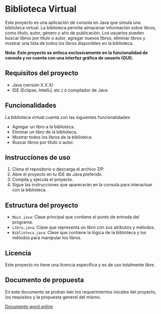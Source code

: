 # Biblioteca Virtual 

Este proyecto es una aplicación de consola en Java que simula una biblioteca virtual. La biblioteca permite almacenar información sobre libros, como título, autor, género y año de publicación. Los usuarios pueden buscar libros por título o autor, agregar nuevos libros, eliminar libros y mostrar una lista de todos los libros disponibles en la biblioteca.

**Nota: Este proyecto se enfoca exclusivamente en la funcionalidad de consola y no cuenta con una interfaz gráfica de usuario (GUI).**

## Requisitos del proyecto

- Java (versión X.X.X)
- IDE (Eclipse, IntelliJ, etc.) o compilador de Java

## Funcionalidades

La biblioteca virtual cuenta con las siguientes funcionalidades:

- Agregar un libro a la biblioteca.
- Eliminar un libro de la biblioteca.
- Mostrar todos los libros de la biblioteca.
- Buscar libros por título o autor.

## Instrucciones de uso

1. Clona el repositorio o descarga el archivo ZIP.
2. Abre el proyecto en tu IDE de Java preferido.
3. Compila y ejecuta el proyecto.
4. Sigue las instrucciones que aparecerán en la consola para interactuar con la biblioteca.

## Estructura del proyecto

- `Main.java`: Clase principal que contiene el punto de entrada del programa.
- `Libro.java`: Clase que representa un libro con sus atributos y métodos.
- `Biblioteca.java`: Clase que contiene la lógica de la biblioteca y los métodos para manipular los libros.

## Licencia

Este proyecto no tiene una licencia específica y es de uso totalmente libre.

## Documento de propuesta

En este documento se podran leer los requerimientos inicales del proyecto, los requisitos y la propuesta generel del mismo.

[Documento word online](https://docs.google.com/document/d/1luu8r3k1p8cuMMQmz231uPo115VA0STwJn7mpiZWvRA/edit?usp=sharing)
